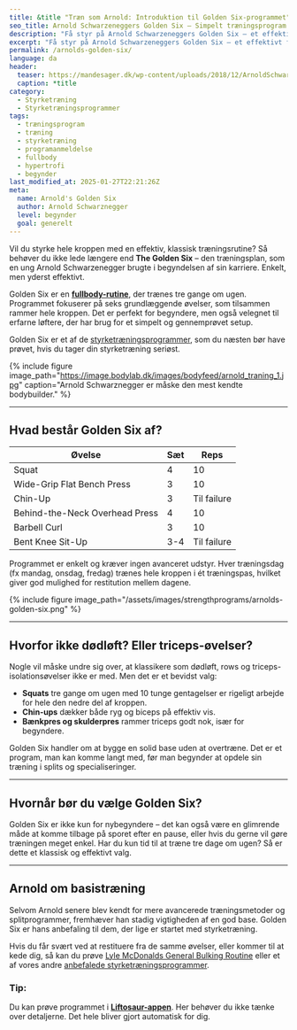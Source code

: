 ```yaml
---
title: &title "Træn som Arnold: Introduktion til Golden Six-programmet"
seo_title: Arnold Schwarzeneggers Golden Six – Simpelt træningsprogram
description: "Få styr på Arnold Schwarzeneggers Golden Six – et effektivt fullbody-program til begyndere med kun seks øvelser og tre ugentlige træningspas."
excerpt: "Få styr på Arnold Schwarzeneggers Golden Six – et effektivt fullbody-program til begyndere med kun seks øvelser og tre ugentlige træningspas."
permalink: /arnolds-golden-six/
language: da
header:
  teaser: https://mandesager.dk/wp-content/uploads/2018/12/ArnoldSchwarzenegger_2.jpg
  caption: *title
category:
  - Styrketræning
  - Styrketræningsprogrammer
tags:
  - træningsprogram
  - træning
  - styrketræning
  - programanmeldelse
  - fullbody
  - hypertrofi
  - begynder
last_modified_at: 2025-01-27T22:21:26Z
meta:
  name: Arnold's Golden Six
  author: Arnold Schwarznegger
  level: begynder
  goal: generelt
---
```


Vil du styrke hele kroppen med en effektiv, klassisk træningsrutine? Så behøver du ikke lede længere end **The Golden Six** – den træningsplan, som en ung Arnold Schwarzenegger brugte i begyndelsen af sin karriere. Enkelt, men yderst effektivt.

Golden Six er en **[fullbody-rutine](/styrketraening/helkropsprogrammer/)**, der trænes tre gange om ugen. Programmet fokuserer på seks grundlæggende øvelser, som tilsammen rammer hele kroppen. Det er perfekt for begyndere, men også velegnet til erfarne løftere, der har brug for et simpelt og gennemprøvet setup.

Golden Six er et af de [styrketræningsprogrammer](/styrketraeningsprogrammer/), som du næsten bør have prøvet, hvis du tager din styrketræning seriøst.

{% include figure image_path="https://image.bodylab.dk/images/bodyfeed/arnold_traning_1.jpg" caption="Arnold Schwarznegger er måske den mest kendte bodybuilder." %}

---

## Hvad består Golden Six af?

| Øvelse | Sæt | Reps |
|--------|-----|------|
| Squat | 4 | 10 |
| Wide-Grip Flat Bench Press | 3 | 10 |
| Chin-Up | 3 | Til failure |
| Behind-the-Neck Overhead Press | 4 | 10 |
| Barbell Curl | 3 | 10 |
| Bent Knee Sit-Up | 3-4 | Til failure |

Programmet er enkelt og kræver ingen avanceret udstyr. Hver træningsdag (fx mandag, onsdag, fredag) trænes hele kroppen i ét træningspas, hvilket giver god mulighed for restitution mellem dagene.

{% include figure image_path="/assets/images/strengthprograms/arnolds-golden-six.png" %}

---

## Hvorfor ikke dødløft? Eller triceps-øvelser?

Nogle vil måske undre sig over, at klassikere som dødløft, rows og triceps-isolationsøvelser ikke er med. Men det er et bevidst valg:

- **Squats** tre gange om ugen med 10 tunge gentagelser er rigeligt arbejde for hele den nedre del af kroppen.  
- **Chin-ups** dækker både ryg og biceps på effektiv vis.  
- **Bænkpres og skulderpres** rammer triceps godt nok, især for begyndere.  

Golden Six handler om at bygge en solid base uden at overtræne. Det er et program, man kan komme langt med, før man begynder at opdele sin træning i splits og specialiseringer.

---

## Hvornår bør du vælge Golden Six?

Golden Six er ikke kun for nybegyndere – det kan også være en glimrende måde at komme tilbage på sporet efter en pause, eller hvis du gerne vil gøre træningen meget enkel. Har du kun tid til at træne tre dage om ugen? Så er dette et klassisk og effektivt valg.

---

## Arnold om basistræning

Selvom Arnold senere blev kendt for mere avancerede træningsmetoder og splitprogrammer, fremhæver han stadig vigtigheden af en god base. Golden Six er hans anbefaling til dem, der lige er startet med styrketræning.

Hvis du får svært ved at restituere fra de samme øvelser, eller kommer til at kede dig, så kan du prøve [Lyle McDonalds General Bulking Routine](/lyle-mcdonalds-general-bulking-routine/) eller et af vores andre [anbefalede styrketræningsprogrammer](/styrketraeningsprogrammer/).

### Tip:

Du kan prøve programmet i **[Liftosaur-appen](/liftosaur/)**. Her behøver du ikke tænke over detaljerne. Det hele bliver gjort automatisk for dig.
